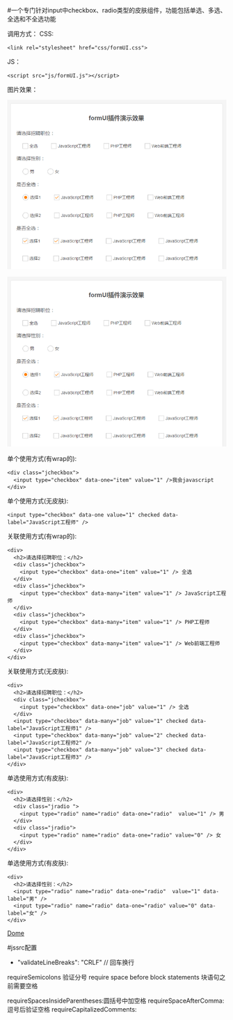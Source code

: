 #一个专门针对input中checkbox、radio类型的皮肤组件，功能包括单选、多选、全选和不全选功能

调用方式：
CSS:
```
<link rel="stylesheet" href="css/formUI.css">
```
JS：
```
<script src="js/formUI.js"></script>
```
图片效果：

![image](https://github.com/bxcn/formUI/raw/master/raw/all.png)

![image](https://github.com/bxcn/formUI/blob/master/raw/all.png)

单个使用方式(有wrap的):
```
<div class="jcheckbox">
  <input type="checkbox" data-one="item" value="1" />我会javascript
</div>
```
单个使用方式(无皮肤):
```
<input type="checkbox" data-one value="1" checked data-label="JavaScript工程师" /> 
```

关联使用方式(有wrap的):
```
<div>
  <h2>请选择招聘职位：</h2>
  <div class="jcheckbox">
    <input type="checkbox" data-one="item" value="1" /> 全选
  </div>
  <div class="jcheckbox">
    <input type="checkbox" data-many="item" value="1" /> JavaScript工程师
  </div>
  <div class="jcheckbox">
    <input type="checkbox" data-many="item" value="1" /> PHP工程师
  </div>
  <div class="jcheckbox">
    <input type="checkbox" data-many="item" value="1" /> Web前端工程师
  </div>
</div>
```

关联使用方式(无皮肤):
```
<div>
  <h2>请选择招聘职位：</h2>
  <div class="jcheckbox">
    <input type="checkbox" data-one="job" value="1" /> 全选
  </div>
  <input type="checkbox" data-many="job" value="1" checked data-label="JavaScript工程师1" /> 
  <input type="checkbox" data-many="job" value="2" checked data-label="JavaScript工程师2" /> 
  <input type="checkbox" data-many="job" value="3" checked data-label="JavaScript工程师3" /> 
</div>
```

单选使用方式(有皮肤):
```
<div>
  <h2>请选择性别：</h2>
  <div class="jradio ">
    <input type="radio" name="radio" data-one="radio"  value="1" /> 男
  </div>
  <div class="jradio">
    <input type="radio" name="radio" data-one="radio" value="0" /> 女
  </div>
</div>
```

单选使用方式(有皮肤):
```
<div>
  <h2>请选择性别：</h2>
  <input type="radio" name="radio" data-one="radio"  value="1" data-label="男" /> 
  <input type="radio" name="radio" data-one="radio" value="0" data-label="女" /> 
</div>
```


[Dome](http://bxcn.github.io/formUI/)

#jssrc配置
* "validateLineBreaks": "CRLF" // 回车换行

requireSemicolons 验证分号
require space before block statements 块语句之前需要空格

requireSpacesInsideParentheses:圆括号中加空格
requireSpaceAfterComma:逗号后验证空格
requireCapitalizedComments:


